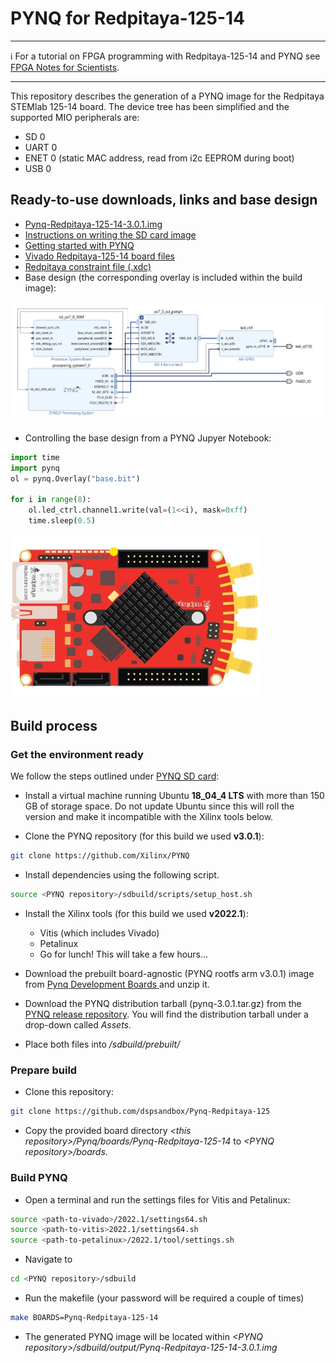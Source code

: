 # PYNQ for Redpitaya-125-14


---

ℹ️ For a tutorial on FPGA programming with Redpitaya-125-14 and PYNQ see [FPGA Notes for Scientists](https://github.com/dspsandbox/FPGA-Notes-for-Scientists).

---
This repository describes the generation of a PYNQ image for the Redpitaya STEMlab 125-14 board. The device tree has been simplified and the supported MIO peripherals are:
* SD 0
* UART 0
* ENET 0 (static MAC address, read from i2c EEPROM during boot)
* USB 0


## Ready-to-use downloads, links and base design

* [Pynq-Redpitaya-125-14-3.0.1.img](https://drive.google.com/file/d/129EsJnPIXDf8AoeYgjwcfgi8bE3UVRis/view?usp=sharing)
* [Instructions on writing the SD card image](https://pynq.readthedocs.io/en/v2.6.1/appendix.html#writing-the-sd-card-image)
* [Getting started with PYNQ](https://pynq.readthedocs.io/en/v2.0/getting_started.html)
* [Vivado Redpitaya-125-14 board files](https://github.com/dspsandbox/Pynq-Redpitaya-125/tree/master/Vivado/board_files)
* [Redpitaya constraint file (.xdc)](https://github.com/RedPitaya/RedPitaya/blob/master/fpga/sdc/red_pitaya.xdc)
* Base design (the corresponding overlay is included within the build image):
<img src="/Doc/base_bd.png"/>

* Controlling the base design from a PYNQ Jupyer Notebook:

```python
import time
import pynq
ol = pynq.Overlay("base.bit")

for i in range(8):
    ol.led_ctrl.channel1.write(val=(1<<i), mask=0xff)
    time.sleep(0.5)
```
<img src="/Doc/running_led.gif" width="400"/>


## Build process 
### Get the environment ready
We follow the steps outlined under [PYNQ SD card](https://pynq.readthedocs.io/en/v3.0.0/pynq_sd_card.html):

* Install a virtual machine running Ubuntu **18_04_4 LTS** with more than 150 GB of storage space. Do not update Ubuntu since this will roll the version and make it incompatible with the Xilinx tools below. 

* Clone the PYNQ repository (for this build we used **v3.0.1**):
```bash
git clone https://github.com/Xilinx/PYNQ
```
* Install dependencies using the following script.
```bash
source <PYNQ repository>/sdbuild/scripts/setup_host.sh
```
* Install the Xilinx tools (for this build we used **v2022.1**): 
   * Vitis (which includes Vivado) 
   * Petalinux
   * Go for lunch! This will take a few hours...

* Download the prebuilt board-agnostic (PYNQ rootfs arm v3.0.1) image from [Pynq Development Boards ](http://www.pynq.io/board.html/) and unzip it.
* Download the PYNQ distribution tarball (pynq-3.0.1.tar.gz) from the [PYNQ release repository](https://github.com/Xilinx/PYNQ/releases). You will find the distribution tarball under a drop-down called *Assets*.
* Place both files into *<PYNQ repository>/sdbuild/prebuilt/*

### Prepare build
* Clone this repository:
```bash
git clone https://github.com/dspsandbox/Pynq-Redpitaya-125
```
* Copy the provided board directory *\<this repository\>/Pynq/boards/Pynq-Redpitaya-125-14* to *\<PYNQ repository\>/boards*. 


### Build PYNQ 
* Open a terminal and run the settings files for Vitis and Petalinux:
```bash
source <path-to-vivado>/2022.1/settings64.sh
source <path-to-vitis>2022.1/settings64.sh
source <path-to-petalinux>/2022.1/tool/settings.sh
```

* Navigate to 
```bash
cd <PYNQ repository>/sdbuild
```
* Run the makefile (your password will be required a couple of times)
```bash
make BOARDS=Pynq-Redpitaya-125-14
```
* The generated PYNQ image will be located within *\<PYNQ repository\>/sdbuild/output/Pynq-Redpitaya-125-14-3.0.1.img*



